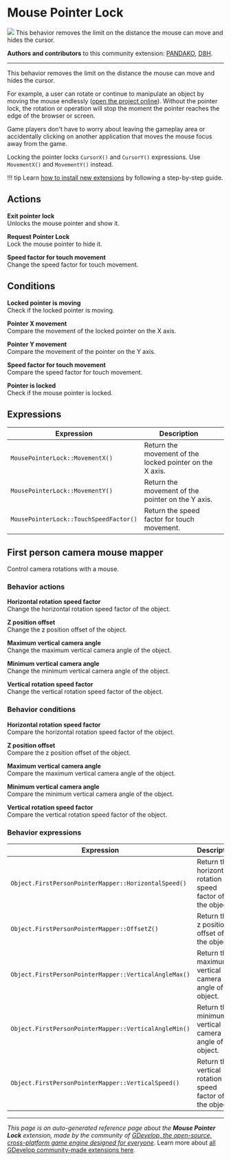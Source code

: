 # Mouse Pointer Lock

<img src="https://resources.gdevelop-app.com/assets/Icons/Line Hero Pack/Master/SVG/Virtual Reality/Virtual Reality_360_rotate_vr_movement.svg" class="extension-icon"></img>
This behavior removes the limit on the distance the mouse can move and hides the cursor.

**Authors and contributors** to this community extension: [PANDAKO](https://gd.games/PANDAKO), [D8H](https://gd.games/D8H).

---

This behavior removes the limit on the distance the mouse can move and hides the cursor.

For example, a user can rotate or continue to manipulate an object by moving the mouse endlessly ([open the project online](https://editor.gdevelop.io/?project=example://mouse-pointer-lock)).
Without the pointer lock, the rotation or operation will stop the moment the pointer reaches the edge of the browser or screen.

Game players don't have to worry about leaving the gameplay area or accidentally clicking on another application that moves the mouse focus away from the game.

Locking the pointer locks `CursorX()` and `CursorY()` expressions.
Use `MovementX()` and `MovementY()` instead.


!!! tip
    Learn [how to install new extensions](/gdevelop5/extensions/search) by following a step-by-step guide.

## Actions

**Exit pointer lock**  
Unlocks the mouse pointer and show it.

**Request Pointer Lock**  
Lock the mouse pointer to hide it.

**Speed factor for touch movement**  
Change the speed factor for touch movement.

## Conditions

**Locked pointer is moving**  
Check if the locked pointer is moving.

**Pointer X movement**  
Compare the movement of the locked pointer on the X axis.

**Pointer Y movement**  
Compare the movement of the pointer on the Y axis.

**Speed factor for touch movement**  
Compare the speed factor for touch movement.

**Pointer is locked**  
Check if the mouse pointer is locked.

## Expressions

| Expression | Description |  |
|-----|-----|-----|
| `MousePointerLock::MovementX()` | Return the movement of the locked pointer on the X axis. ||
| `MousePointerLock::MovementY()` | Return the movement of the pointer on the Y axis. ||
| `MousePointerLock::TouchSpeedFactor()` | Return the speed factor for touch movement. ||

## First person camera mouse mapper 

Control camera rotations with a mouse. 

### Behavior actions

**Horizontal rotation speed factor**  
Change the horizontal rotation speed factor of the object.

**Z position offset**  
Change the z position offset of the object.

**Maximum vertical camera angle**  
Change the maximum vertical camera angle of the object.

**Minimum vertical camera angle**  
Change the minimum vertical camera angle of the object.

**Vertical rotation speed factor**  
Change the vertical rotation speed factor of the object.

### Behavior conditions

**Horizontal rotation speed factor**  
Compare the horizontal rotation speed factor of the object.

**Z position offset**  
Compare the z position offset of the object.

**Maximum vertical camera angle**  
Compare the maximum vertical camera angle of the object.

**Minimum vertical camera angle**  
Compare the minimum vertical camera angle of the object.

**Vertical rotation speed factor**  
Compare the vertical rotation speed factor of the object.

### Behavior expressions

| Expression | Description |  |
|-----|-----|-----|
| `Object.FirstPersonPointerMapper::HorizontalSpeed()` | Return the horizontal rotation speed factor of the object. ||
| `Object.FirstPersonPointerMapper::OffsetZ()` | Return the z position offset of the object. ||
| `Object.FirstPersonPointerMapper::VerticalAngleMax()` | Return the maximum vertical camera angle of the object. ||
| `Object.FirstPersonPointerMapper::VerticalAngleMin()` | Return the minimum vertical camera angle of the object. ||
| `Object.FirstPersonPointerMapper::VerticalSpeed()` | Return the vertical rotation speed factor of the object. ||


---

*This page is an auto-generated reference page about the **Mouse Pointer Lock** extension, made by the community of [GDevelop, the open-source, cross-platform game engine designed for everyone](https://gdevelop.io/).* Learn more about [all GDevelop community-made extensions here](/gdevelop5/extensions).